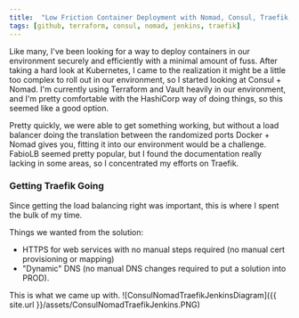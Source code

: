 ```yaml
---
title:  "Low Friction Container Deployment with Nomad, Consul, Traefik, Jenkins, Terraform, and Github"
tags: [github, terraform, consul, nomad, jenkins, traefik]
---
```


Like many, I've been looking for a way to deploy containers in our environment securely and efficiently with a minimal amount of fuss. After taking a hard look at Kubernetes, I came to the realization it might be a little too complex to roll out in our environment, so I started looking at Consul + Nomad. I'm currently using Terraform and Vault heavily in our environment, and I'm pretty comfortable with the HashiCorp way of doing things, so this seemed like a good option.

Pretty quickly, we were able to get something working, but without a load balancer doing the translation between the randomized ports Docker + Nomad gives you, fitting it into our environment would be a challenge. FabioLB seemed pretty popular, but I found the documentation really lacking in some areas, so I concentrated my efforts on Traefik.

### Getting Traefik Going

Since getting the load balancing right was important, this is where I spent the bulk of my time.

Things we wanted from the solution:
* HTTPS for web services with no manual steps required (no manual cert provisioning or mapping)
* "Dynamic" DNS (no manual DNS changes required to put a solution into PROD).

This is what we came up with.
![ConsulNomadTraefikJenkinsDiagram]({{ site.url }}/assets/ConsulNomadTraefikJenkins.PNG)
